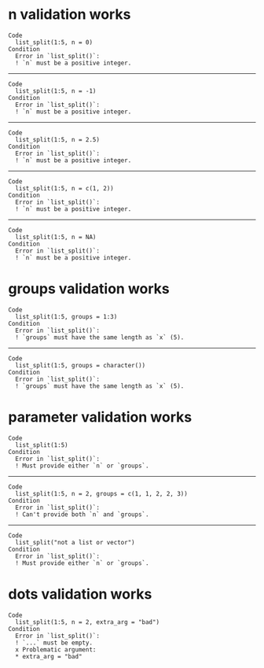 # n validation works

    Code
      list_split(1:5, n = 0)
    Condition
      Error in `list_split()`:
      ! `n` must be a positive integer.

---

    Code
      list_split(1:5, n = -1)
    Condition
      Error in `list_split()`:
      ! `n` must be a positive integer.

---

    Code
      list_split(1:5, n = 2.5)
    Condition
      Error in `list_split()`:
      ! `n` must be a positive integer.

---

    Code
      list_split(1:5, n = c(1, 2))
    Condition
      Error in `list_split()`:
      ! `n` must be a positive integer.

---

    Code
      list_split(1:5, n = NA)
    Condition
      Error in `list_split()`:
      ! `n` must be a positive integer.

# groups validation works

    Code
      list_split(1:5, groups = 1:3)
    Condition
      Error in `list_split()`:
      ! `groups` must have the same length as `x` (5).

---

    Code
      list_split(1:5, groups = character())
    Condition
      Error in `list_split()`:
      ! `groups` must have the same length as `x` (5).

# parameter validation works

    Code
      list_split(1:5)
    Condition
      Error in `list_split()`:
      ! Must provide either `n` or `groups`.

---

    Code
      list_split(1:5, n = 2, groups = c(1, 1, 2, 2, 3))
    Condition
      Error in `list_split()`:
      ! Can't provide both `n` and `groups`.

---

    Code
      list_split("not a list or vector")
    Condition
      Error in `list_split()`:
      ! Must provide either `n` or `groups`.

# dots validation works

    Code
      list_split(1:5, n = 2, extra_arg = "bad")
    Condition
      Error in `list_split()`:
      ! `...` must be empty.
      x Problematic argument:
      * extra_arg = "bad"

